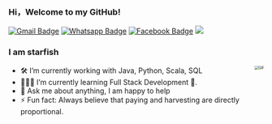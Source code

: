 ### Hi，Welcome to my GitHub!

[![Gmail Badge](https://img.shields.io/badge/-Gmail-c14438?style=flat-square&logo=Gmail&logoColor=white&link=mailto:contato.weltonf@gmail.com)](jstarfish911@gmail.com)
[![Whatsapp Badge](https://img.shields.io/badge/-Wechat-4CA143?style=flat-square&labelColor=4CA143&logo=wechat&logoColor=white)](https://imgkr.cn-bj.ufileos.com/6e7c80a9-48e6-4a2a-b920-682d8f0bab5c.png)
[![Facebook Badge](https://img.shields.io/badge/-Facebook-3b5998?style=flat-square&labelColor=3b5998&logo=facebook&logoColor=white&link=https://www.facebook.com/weltonpfelix/)](https://www.facebook.com/profile.php?id=100010214377415)
[![](https://img.shields.io/badge/-MyBlog-ff5722?style=flat-square&labelColor=ff5722&logo=blogger&logoColor=white&link=https://www.facebook.com/weltonpfelix/)](https://www.lazyegg.net/)

### I am starfish

-  <img align="right" alt="GIF" src="https://media.giphy.com/media/iIqmM5tTjmpOB9mpbn/giphy.gif" style="zoom:50%;" />🛠 I’m currently working with Java, Python, Scala, SQL
- 👨🏻‍💻 I’m currently learning Full Stack Development 🚀.
- 💬 Ask me about anything, I am happy to help
- ⚡ Fun fact: Always believe that paying and harvesting are directly proportional.
